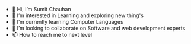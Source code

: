 - 👋 Hi, I’m Sumit Chauhan
- 👀 I’m interested in Learning and exploring new thing's
- 🌱 I’m currently learning Computer Languages
- 💞️ I’m looking to collaborate on Software and web development experts
- 📫 How to reach me to next level

<!---
Sumit24712/Sumit24712 is a ✨ special ✨ repository because its `README.md` (this file) appears on your GitHub profile.
You can click the Preview link to take a look at your changes.
--->

